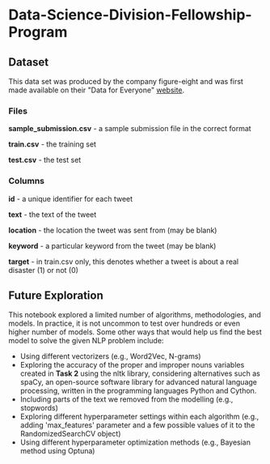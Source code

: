 # Data-Science-Division-Fellowship-Program

## Dataset
This data set was produced by the company figure-eight and was first made available on their "Data for Everyone" [website](https://appen.com/pre-labeled-datasets/).

### Files
**sample_submission.csv** - a sample submission file in the correct format

**train.csv** - the training set

**test.csv** - the test set


### Columns
**id** - a unique identifier for each tweet

**text** - the text of the tweet

**location** - the location the tweet was sent from (may be blank)

**keyword** - a particular keyword from the tweet (may be blank)

**target** - in train.csv only, this denotes whether a tweet is about a real disaster (1) or not (0)

## Future Exploration
This notebook explored a limited number of algorithms, methodologies, and models. In practice, it is not uncommon to test over hundreds or even higher number of models. Some other ways that would help us find the best model to solve the given NLP problem include:

- Using different vectorizers (e.g., Word2Vec, N-grams)
- Exploring the accuracy of the proper and improper nouns variables created in **Task 2** using the nltk library, considering alternatives such as spaCy, an open-source software library for advanced natural language processing, written in the programming languages Python and Cython.
- Including parts of the text we removed from the modelling (e.g., stopwords)
- Exploring different hyperparameter settings within each algorithm (e.g., adding 'max_features' parameter and a few possible values of it to the RandomizedSearchCV object)
- Using different hyperparameter optimization methods (e.g., Bayesian method using Optuna)
